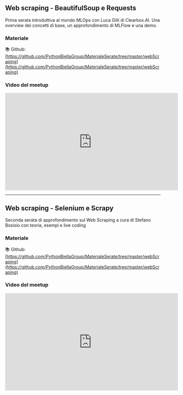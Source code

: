 ## Web scraping - BeautifulSoup e Requests

Prima serata introduttiva al mondo MLOps con Luca Gilli di Clearbox.AI.
Una overview dei concetti di base, un approfondimento di MLFlow e una demo.

### Materiale

📚 Github:
[https://github.com/PythonBiellaGroup/MaterialeSerate/tree/master/webScraping](https://github.com/PythonBiellaGroup/MaterialeSerate/tree/master/webScraping)

### Video del meetup

<iframe width="560" height="315" src="https://www.youtube.com/embed/NT3wY3YiaQA" title="YouTube video player" frameborder="0" allow="accelerometer; autoplay; clipboard-write; encrypted-media; gyroscope; picture-in-picture; web-share" allowfullscreen></iframe>

--- 

## Web scraping - Selenium e Scrapy

Seconda serata di approfondimento sul Web Scraping a cura di Stefano Bosisio con teoria, esempi e live coding

### Materiale

📚 Github:
[https://github.com/PythonBiellaGroup/MaterialeSerate/tree/master/webScraping](https://github.com/PythonBiellaGroup/MaterialeSerate/tree/master/webScraping)

### Video del meetup
<iframe width="560" height="315" src="https://www.youtube.com/embed/sANXPEr5DZQ" title="YouTube video player" frameborder="0" allow="accelerometer; autoplay; clipboard-write; encrypted-media; gyroscope; picture-in-picture; web-share" allowfullscreen></iframe>